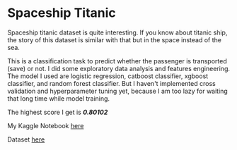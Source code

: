 # Spaceship Titanic

Spaceship titanic dataset is quite interesting. If you know about titanic ship, the story of this dataset is similar with that but in the space instead of the sea.

This is a classification task to predict whether the passenger is transported (save) or not. I did some exploratory data analysis and features engineering. 
The model I used are logistic regression, catboost classifier, xgboost classifier, and random forest classifier. 
But I haven't implemented cross validation and hyperparameter tuning yet, because I am too lazy for waiting that long time while model training. 

The highest score I get is _**0.80102**_

My Kaggle Notebook [here](https://www.kaggle.com/code/iqbalpahlevi/spaceship-titanic)

Dataset [here](https://www.kaggle.com/competitions/spaceship-titanic/data)
